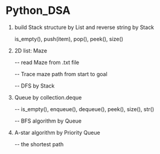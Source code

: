 # Python_DSA

1. build Stack structure by List and reverse string by Stack
   
   is_empty(), push(item), pop(), peek(), size()
   
2. 2D list: Maze
   
   -- read Maze from .txt file
   
   -- Trace maze path from start to goal

   -- DFS by Stack

3. Queue by collection.deque

   -- is_empty(), enqueue(), dequeue(), peek(), size(), str()

   -- BFS algorithm by Queue
   
4. A-star algorithm by Priority Queue
   
   -- the shortest path
